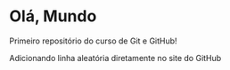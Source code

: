 # Olá, Mundo
 Primeiro repositório do curso de Git e GitHub!

Adicionando linha aleatória diretamente no site do GitHub
